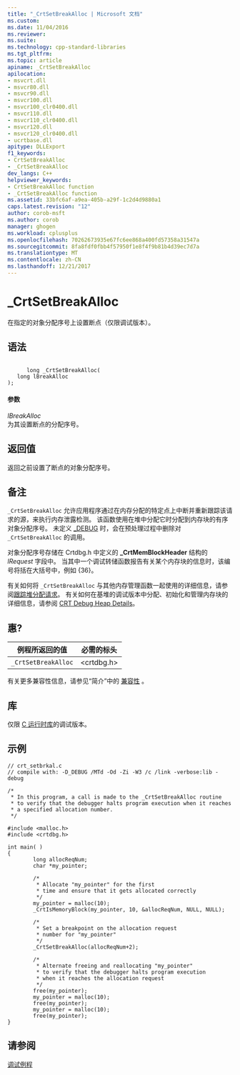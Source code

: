 ```yaml
---
title: "_CrtSetBreakAlloc | Microsoft 文档"
ms.custom: 
ms.date: 11/04/2016
ms.reviewer: 
ms.suite: 
ms.technology: cpp-standard-libraries
ms.tgt_pltfrm: 
ms.topic: article
apiname: _CrtSetBreakAlloc
apilocation:
- msvcrt.dll
- msvcr80.dll
- msvcr90.dll
- msvcr100.dll
- msvcr100_clr0400.dll
- msvcr110.dll
- msvcr110_clr0400.dll
- msvcr120.dll
- msvcr120_clr0400.dll
- ucrtbase.dll
apitype: DLLExport
f1_keywords:
- CrtSetBreakAlloc
- _CrtSetBreakAlloc
dev_langs: C++
helpviewer_keywords:
- CrtSetBreakAlloc function
- _CrtSetBreakAlloc function
ms.assetid: 33bfc6af-a9ea-405b-a29f-1c2d4d9880a1
caps.latest.revision: "12"
author: corob-msft
ms.author: corob
manager: ghogen
ms.workload: cplusplus
ms.openlocfilehash: 70262673935e67fc6ee868a400fd57358a31547a
ms.sourcegitcommit: 8fa8fdf0fbb4f57950f1e8f4f9b81b4d39ec7d7a
ms.translationtype: MT
ms.contentlocale: zh-CN
ms.lasthandoff: 12/21/2017
---
```

# <a name="crtsetbreakalloc"></a>_CrtSetBreakAlloc
在指定的对象分配序号上设置断点（仅限调试版本）。  
  
## <a name="syntax"></a>语法  
  
```  
  
      long _CrtSetBreakAlloc(   
   long lBreakAlloc   
);  
```  
  
#### <a name="parameters"></a>参数  
 *lBreakAlloc*  
 为其设置断点的分配序号。  
  
## <a name="return-value"></a>返回值  
 返回之前设置了断点的对象分配序号。  
  
## <a name="remarks"></a>备注  
 `_CrtSetBreakAlloc` 允许应用程序通过在内存分配的特定点上中断并重新跟踪该请求的源，来执行内存泄露检测。 该函数使用在堆中分配它时分配到内存块的有序对象分配序号。 未定义 [_DEBUG](../../c-runtime-library/debug.md) 时，会在预处理过程中删除对 `_CrtSetBreakAlloc` 的调用。  
  
 对象分配序号存储在 Crtdbg.h 中定义的 **_CrtMemBlockHeader** 结构的 *lRequest* 字段中。 当其中一个调试转储函数报告有关某个内存块的信息时，该编号将括在大括号中，例如 {36}。  
  
 有关如何将 `_CrtSetBreakAlloc` 与其他内存管理函数一起使用的详细信息，请参阅[跟踪堆分配请求](/visualstudio/debugger/crt-debug-heap-details)。 有关如何在基堆的调试版本中分配、初始化和管理内存块的详细信息，请参阅 [CRT Debug Heap Details](/visualstudio/debugger/crt-debug-heap-details)。  
  
## <a name="requirements"></a>惠?  
  
|例程所返回的值|必需的标头|  
|-------------|---------------------|  
|`_CrtSetBreakAlloc`|\<crtdbg.h>|  
  
 有关更多兼容性信息，请参见“简介”中的 [兼容性](../../c-runtime-library/compatibility.md) 。  
  
## <a name="libraries"></a>库  
 仅限 [C 运行时库](../../c-runtime-library/crt-library-features.md)的调试版本。  
  
## <a name="example"></a>示例  
  
```  
// crt_setbrkal.c  
// compile with: -D_DEBUG /MTd -Od -Zi -W3 /c /link -verbose:lib -debug  
  
/*  
 * In this program, a call is made to the _CrtSetBreakAlloc routine  
 * to verify that the debugger halts program execution when it reaches  
 * a specified allocation number.  
 */  
  
#include <malloc.h>  
#include <crtdbg.h>  
  
int main( )  
{  
        long allocReqNum;  
        char *my_pointer;  
  
        /*   
         * Allocate "my_pointer" for the first  
         * time and ensure that it gets allocated correctly  
         */  
        my_pointer = malloc(10);  
        _CrtIsMemoryBlock(my_pointer, 10, &allocReqNum, NULL, NULL);  
  
        /*   
         * Set a breakpoint on the allocation request  
         * number for "my_pointer"  
         */  
        _CrtSetBreakAlloc(allocReqNum+2);  
  
        /*   
         * Alternate freeing and reallocating "my_pointer"  
         * to verify that the debugger halts program execution  
         * when it reaches the allocation request  
         */  
        free(my_pointer);  
        my_pointer = malloc(10);  
        free(my_pointer);  
        my_pointer = malloc(10);  
        free(my_pointer);  
}  
```  
  
## <a name="see-also"></a>请参阅  
 [调试例程](../../c-runtime-library/debug-routines.md)